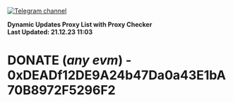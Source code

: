[![Telegram channel](https://img.shields.io/endpoint?url=https://runkit.io/damiankrawczyk/telegram-badge/branches/master?url=https://t.me/n4z4v0d)](https://t.me/n4z4v0d) 

**Dynamic Updates Proxy List with Proxy Checker**  
**Last Updated: 21.12.23 11:03**

# DONATE (_any evm_) - 0xDEADf12DE9A24b47Da0a43E1bA70B8972F5296F2

